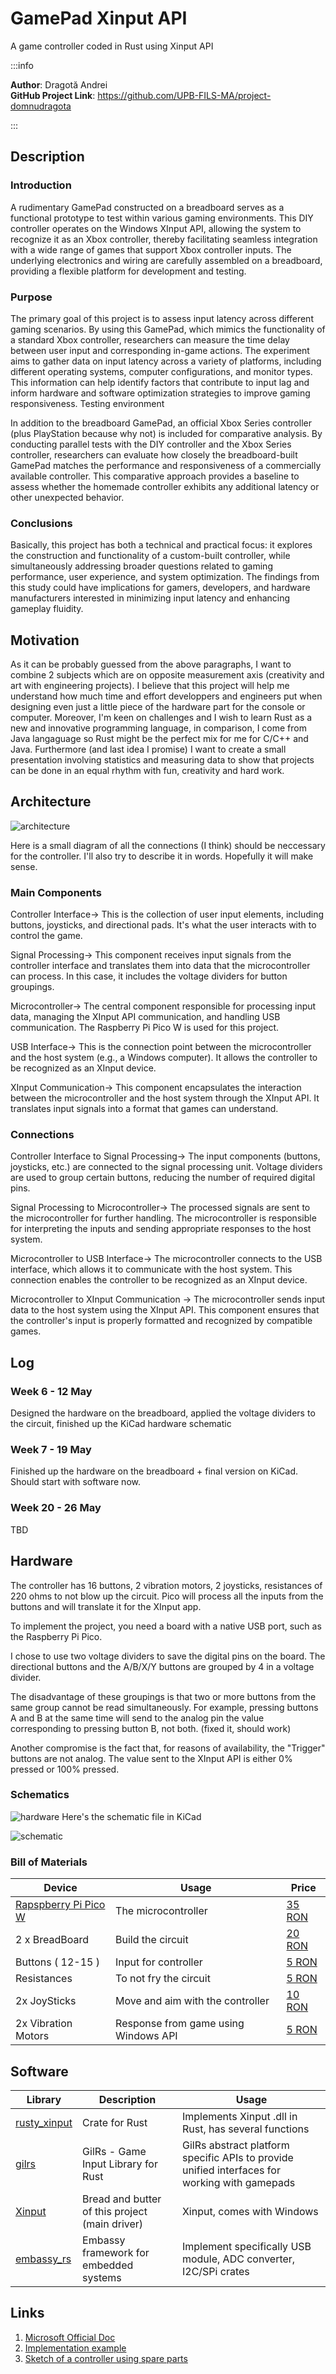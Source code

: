 # GamePad Xinput API

A game controller coded in Rust using Xinput API

:::info

**Author**: Dragotă Andrei \
**GitHub Project Link**: https://github.com/UPB-FILS-MA/project-domnudragota

:::



## Description



### Introduction

A rudimentary GamePad constructed on a breadboard serves as a functional prototype to test within various gaming environments. This DIY controller operates on the Windows XInput API, allowing the system to recognize it as an Xbox controller, thereby facilitating seamless integration with a wide range of games that support Xbox controller inputs. The underlying electronics and wiring are carefully assembled on a breadboard, providing a flexible platform for development and testing.

### Purpose

The primary goal of this project is to assess input latency across different gaming scenarios. By using this GamePad, which mimics the functionality of a standard Xbox controller, researchers can measure the time delay between user input and corresponding in-game actions. The experiment aims to gather data on input latency across a variety of platforms, including different operating systems, computer configurations, and monitor types. This information can help identify factors that contribute to input lag and inform hardware and software optimization strategies to improve gaming responsiveness.
Testing environment

In addition to the breadboard GamePad, an official Xbox Series controller (plus PlayStation because why not) is included for comparative analysis. By conducting parallel tests with the DIY controller and the Xbox Series controller, researchers can evaluate how closely the breadboard-built GamePad matches the performance and responsiveness of a commercially available controller. This comparative approach provides a baseline to assess whether the homemade controller exhibits any additional latency or other unexpected behavior.

### Conclusions

Basically, this project has both a technical and practical focus: it explores the construction and functionality of a custom-built controller, while simultaneously addressing broader questions related to gaming performance, user experience, and system optimization. The findings from this study could have implications for gamers, developers, and hardware manufacturers interested in minimizing input latency and enhancing gameplay fluidity.



## Motivation

As it can be probably guessed from the above paragraphs, I want to combine 2 subjects which are on opposite measurement axis (creativity and art with engineering projects). I believe that this project will help me understand how much time and effort developpers and engineers put when designing even just a little piece of the hardware part for the console or computer. Moreover, I'm keen on challenges and I wish to learn Rust as a new and innovative programming language, in comparison, I come from Java langaguage so Rust might be the perfect mix for me for C/C++ and Java. Furthermore (and last idea I promise) I want to create a small presentation involving statistics and measuring data to show that projects can be done in an equal rhythm with fun, creativity and hard work.

## Architecture 



![architecture](architecture.png)


Here is a small diagram of all the connections (I think) should be neccessary for the controller. I'll also try to describe it in words. Hopefully it will make sense.

### Main Components

Controller Interface->
This is the collection of user input elements, including buttons, joysticks, and directional pads. It's what the user interacts with to control the game.

Signal Processing->
This component receives input signals from the controller interface and translates them into data that the microcontroller can process. In this case, it includes the voltage dividers for button groupings.

Microcontroller->
The central component responsible for processing input data, managing the XInput API communication, and handling USB communication. The Raspberry Pi Pico W is used for this project.

USB Interface->
This is the connection point between the microcontroller and the host system (e.g., a Windows computer). It allows the controller to be recognized as an XInput device.

XInput Communication->
This component encapsulates the interaction between the microcontroller and the host system through the XInput API. It translates input signals into a format that games can understand.

### Connections

Controller Interface to Signal Processing->
The input components (buttons, joysticks, etc.) are connected to the signal processing unit. Voltage dividers are used to group certain buttons, reducing the number of required digital pins.

Signal Processing to Microcontroller->
The processed signals are sent to the microcontroller for further handling. The microcontroller is responsible for interpreting the inputs and sending appropriate responses to the host system.

Microcontroller to USB Interface->
The microcontroller connects to the USB interface, which allows it to communicate with the host system. This connection enables the controller to be recognized as an XInput device.

Microcontroller to XInput Communication ->
The microcontroller sends input data to the host system using the XInput API. This component ensures that the controller's input is properly formatted and recognized by compatible games.


## Log

<!-- write every week your progress here -->

### Week 6 - 12 May
Designed the hardware on the breadboard, applied the voltage dividers to the circuit, finished up the KiCad hardware schematic
### Week 7 - 19 May
Finished up the hardware on the breadboard + final version on KiCad. Should start with software now.
### Week 20 - 26 May
TBD
## Hardware

The controller has 16 buttons, 2 vibration motors, 2 joysticks, resistances of 220 ohms to not blow up the circuit. Pico will process all the inputs from the buttons and will translate it for the XInput app. 

To implement the project, you need a board with a native USB port, such as the Raspberry Pi Pico.

I chose to use two voltage dividers to save the digital pins on the board. The directional buttons and the A/B/X/Y buttons are grouped by 4 in a voltage divider.

The disadvantage of these groupings is that two or more buttons from the same group cannot be read simultaneously. For example, pressing buttons A and B at the same time will send to the analog pin the value corresponding to pressing button B, not both. (fixed it, should work)

Another compromise is the fact that, for reasons of availability, the "Trigger" buttons are not analog. The value sent to the XInput API is either 0% pressed or 100% pressed.



### Schematics

![hardware](hardware.png)
Here's the schematic file in KiCad

![schematic](project.kicad_sch)


### Bill of Materials

<!-- Fill out this table with all the hardware components that you might need.

The format is 
```
| [Device](link://to/device) | This is used ... | [price](link://to/store) |

```

-->

| Device | Usage | Price |
|--------|--------|-------|
| [Rapspberry Pi Pico W](https://www.raspberrypi.com/documentation/microcontrollers/raspberry-pi-pico.html) | The microcontroller | [35 RON](https://www.optimusdigital.ro/en/raspberry-pi-boards/12394-raspberry-pi-pico-w.html) |
| 2 x BreadBoard| Build the circuit | [20 RON](https://www.optimusdigital.ro/ro/prototipare-breadboard-uri/8-breadboard-830-points.html) |
| Buttons ( 12-15 ) | Input for controller | [5 RON](https://www.optimusdigital.ro/ro/butoane-i-comutatoare/1119-buton-6x6x6.html?search_query=buton&results=222) |
| Resistances | To not fry the circuit | [5 RON](https://www.optimusdigital.ro/ro/componente-electronice-rezistoare/858-rezistor-025w-18k.html?search_query=rezistor&results=120) |
| 2x JoySticks | Move and aim with the controller | [10 RON](https://www.optimusdigital.ro/ro/senzori-senzori-de-atingere/742-modul-joystick-ps2-biaxial-negru-cu-5-pini.html?search_query=joystick&results=42) |
| 2x Vibration Motors | Response from game using Windows API | [5 RON](https://www.optimusdigital.ro/ro/motoare-motoare-cu-vibratii/693-motor-cu-vibratii-a1027.html?gad_source=1&gclid=Cj0KCQjwir2xBhC_ARIsAMTXk87DxwQMGCCtCEbpkpSU_Mpx-jXCLmP0dDQwEzAGgiDgH0d1KsIc7isaAvvcEALw_wcB) |

## Software

| Library | Description | Usage |
|---------|-------------|-------|
| [rusty_xinput](https://docs.rs/rusty-xinput/latest/rusty_xinput/#) | Crate for Rust | Implements Xinput .dll in Rust, has several functions |
| [gilrs](https://docs.rs/gilrs/latest/gilrs/) | GilRs - Game Input Library for Rust | GilRs abstract platform specific APIs to provide unified interfaces for working with gamepads |
| [Xinput](https://learn.microsoft.com/en-us/windows/win32/xinput/xinput-game-controller-apis-portal) | Bread and butter of this project (main driver) | Xinput, comes with Windows |
| [embassy_rs](https://github.com/embassy-rs/embassy) | Embassy framework for embedded systems| Implement specifically USB module, ADC converter, I2C/SPi crates |
## Links

<!-- Add a few links that inspired you and that you think you will use for your project -->

1. [Microsoft Official Doc](https://learn.microsoft.com/en-us/windows/win32/xinput/getting-started-with-xinput)
2. [Implementation example](https://dev.to/jeikabu/gamepad-input-with-rust-2oji)
3. [Sketch of a controller using spare parts](https://www.youtube.com/watch?v=YEDTK_Yv0vo)
